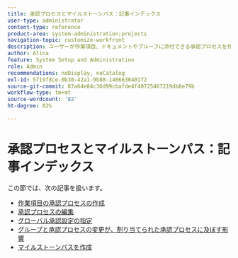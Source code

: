 ```yaml
---
title: 承認プロセスとマイルストーンパス：記事インデックス
user-type: administrator
content-type: reference
product-area: system-administration;projects
navigation-topic: customize-workfront
description: ユーザーが作業項目、ドキュメントやプルーフに添付できる承認プロセスを作成できます。また、システム内の任意のプロジェクトに適用できるマイルストーンパスを作成することもできます。
author: Alina
feature: System Setup and Administration
role: Admin
recommendations: noDisplay, noCatalog
exl-id: 5719f8ce-0b30-42a1-9b88-1466630401f2
source-git-commit: 87a64e84c36d99cbafde4f40725467219db8e79b
workflow-type: tm+mt
source-wordcount: '82'
ht-degree: 82%

---
```


# 承認プロセスとマイルストーンパス：記事インデックス

<!--Audited: 08/2025-->

この節では、次の記事を扱います。

* [作業項目の承認プロセスの作成](../../../administration-and-setup/customize-workfront/configure-approval-milestone-processes/create-approval-processes.md)
* [承認プロセスの編集](../../../administration-and-setup/customize-workfront/configure-approval-milestone-processes/edit-an-approval-process.md)
* [グローバル承認設定の指定](../../../administration-and-setup/customize-workfront/configure-approval-milestone-processes/establish-approval-settings.md)
* [グループと承認プロセスの変更が、割り当てられた承認プロセスに及ぼす影響](../../../administration-and-setup/customize-workfront/configure-approval-milestone-processes/how-changes-affect-group-approvals.md)
* [マイルストーンパスを作成](../../../administration-and-setup/customize-workfront/configure-approval-milestone-processes/create-milestone-path.md)
